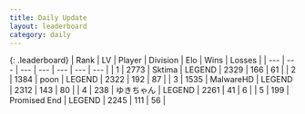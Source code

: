 ```yaml
---
title: Daily Update
layout: leaderboard
category: daily
---
```


{: .leaderboard}
| Rank | LV | Player | Division | Elo | Wins | Losses |
| --- | --- | --- | --- | --- | --- | --- |
| <span data-change="2">1</span> | 2773 | <span title="ID: 353063">Sktima</span> | LEGEND | <span data-change="21">2329</span> | <span data-change="13">166</span> | <span data-change="3">61</span> |
| <span data-change="-1">2</span> | 1384 | <span title="ID: 540690">poon</span> | LEGEND | <span data-change="-11">2322</span> | <span data-change="3">192</span> | <span data-change="2">87</span> |
| <span data-change="-1">3</span> | 1535 | <span title="ID: 261794">MalwareHD</span> | LEGEND | <span data-change="0">2312</span> | <span data-change="0">143</span> | <span data-change="0">80</span> |
| <span data-change="0">4</span> | 238 | <span title="ID: 540693">ゆきちゃん</span> | LEGEND | <span data-change="-8">2261</span> | <span data-change="0">41</span> | <span data-change="1">6</span> |
| <span data-change="1">5</span> | 199 | <span title="ID: 756478">Promised End</span> | LEGEND | <span data-change="-5">2245</span> | <span data-change="4">111</span> | <span data-change="2">56</span> |